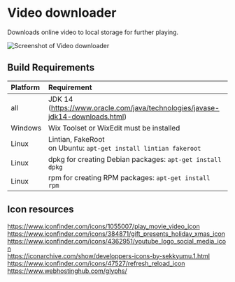 # Video downloader
Downloads online video to local storage for further playing.  

![Screenshot of Video downloader](https://video-downloader.website/video-downloader_en.png)

## Build Requirements
| Platform  | Requirement                                                          |
| :---------| :------------------------------------------------------------------- |
| all       | JDK 14 (https://www.oracle.com/java/technologies/javase-jdk14-downloads.html) |
| Windows   | Wix Toolset or WixEdit must be installed                             |
| Linux     | Lintian, FakeRoot <br> on Ubuntu: `apt-get install lintian fakeroot` |
| Linux     | dpkg for creating Debian packages: `apt-get install dpkg`         |
| Linux     | rpm for creating RPM packages: `apt-get install rpm`              |

## Icon resources
https://www.iconfinder.com/icons/1055007/play_movie_video_icon  
https://www.iconfinder.com/icons/384871/gift_presents_holiday_xmas_icon 
https://www.iconfinder.com/icons/4362951/youtube_logo_social_media_icon  
https://iconarchive.com/show/developpers-icons-by-sekkyumu.1.html  
https://www.iconfinder.com/icons/47527/refresh_reload_icon  
https://www.webhostinghub.com/glyphs/
